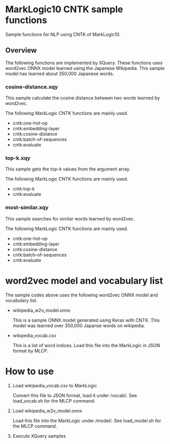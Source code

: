 # MarkLogic10 CNTK sample functions
Sample functions for NLP using CNTK of MarkLogic10.

## Overview
The following functions are implemented by XQuery.
These functions uses word2vec ONNX model learned using the Japanese Wikipedia.
This sample model has learned about 350,000 Japanese words.

### cosine-distance.xqy

This sample calculate the cosine distance between two words learned by word2vec.

The following MarkLogic CNTK functions are mainly used.

  - cntk:one-hot-op
  - cntk:embedding-layer
  - cntk:cosine-distance
  - cntk:batch-of-sequences
  - cntk:evaluate

### top-k.xqy

This sample gets the top-k values from the argument array. 

The following MarkLogic CNTK functions are mainly used.

  - cntk:top-k
  - cntk:evaluate

### most-similar.xqy

This sample searches for similar words learned by word2vec.

The following MarkLogic CNTK functions are mainly used.

  - cntk:one-hot-op
  - cntk:embedding-layer
  - cntk:cosine-distance
  - cntk:batch-of-sequences
  - cntk:evaluate

# word2vec model and vocabulary list
The sample codes above uses the following word2vec ONNX model and vocabulary list.

* wikipedia_w2v_model.onnx

  This is a sample ONNX model generated using Keras with CNTK.
  This model was learned over 350,000 Japanse words on wikipedia.

* wikipedia_vocab.csv

  This is a list of word indices. Load this file into the MarkLogic in JSON format by MLCP.

# How to use
1. Load wikipedia_vocab.csv to MarkLogic

   Convert this file to JSON format, load it under /vocab/.
   See load_vocab.sh for the MLCP command.
  
2. Load wikipedia_w2v_model.onnx

   Load this file into the MarkLogic under /model/.
   See load_model.sh for the MLCP command.

3. Execute XQuery samples
